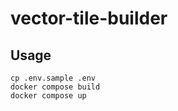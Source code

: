 # vector-tile-builder

## Usage

```
cp .env.sample .env
docker compose build
docker compose up
```
